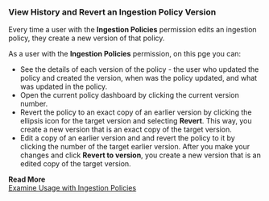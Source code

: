 ### View History and Revert an Ingestion Policy Version
Every time a user with the **Ingestion Policies** permission edits an ingestion policy, they create a new version of that policy.

As a user with the **Ingestion Policies** permission, on this pge you can:

* See the details of each version of the policy - the user who updated the policy and created the version, when was the policy updated, and what was updated in the policy.
* Open the current policy dashboard by clicking the current version number.
* Revert the policy to an exact copy of an earlier version by clicking the ellipsis icon for the target version and selecting **Revert**. This way, you create a new version that is an exact copy of the target version.
* Edit a copy of an earlier version and and revert the policy to it by clicking the number of the target earlier version. After you make your changes and click **Revert to version**, you create a new version that is an edited copy of the target version.

**Read More**<br/>
[Examine Usage with Ingestion Policies](https://docs.wavefront.com/ingestion_policies.html)

